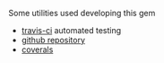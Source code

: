  
 Some utilities used developing this gem
 
  * [travis-ci](https://travis-ci.org/gorn/rspreadsheet/jobs/25375065) automated testing
  * [github repository](https://github.com/gorn/rspreadsheet)
  * [coverals](https://coveralls.io/r/gorn/rspreadsheet)
